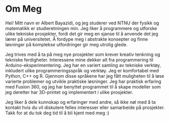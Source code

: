 # Om Meg

Hei! Mitt navn er Albert Bayazidi, og jeg studerer ved NTNU der fysikk og matematikk er studieretningen min. Jeg liker å programmere og utforske ulike tekniske prosjekter, fordi det gir meg en sjanse til å anvende det jeg lærer på universitetet. Å fordype meg i abstrakte konsepter og finne løsninger på komplekse utfordringer gir meg utrolig glede.

Jeg trives med å ta på meg nye prosjekter som krever kreativ tenkning og tekniske ferdigheter. Interessene mine dekker alt fra programmering til Arduino-eksperimentering. Jeg har en variert samling av tekniske verktøy, inkludert ulike programmeringsspråk og verktøy. Jeg er komfortabel med Python, C++ og R. Gjennom disse språkene har jeg fått muligheten til å løse varierte problemer og utvikle praktiske løsninger. Jeg har praktisk erfaring med Fusion 360, og jeg har benyttet programmet til å skape modeller som jeg deretter har 3D-printet og implementert i ulike prosjekter. 

Jeg liker å dele kunnskap og erfaringer med andre, så ikke nøl med å ta kontakt hvis du vil diskutere felles interesser eller samarbeide på prosjekter. Takk for at du tok deg tid til å bli kjent med meg :)
